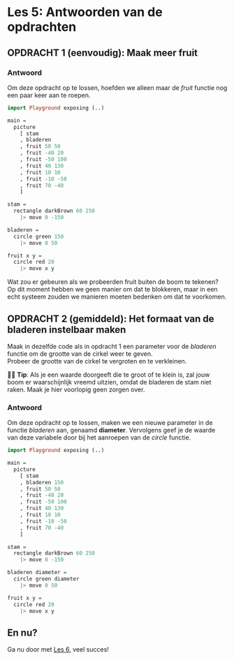 # Les 5: Antwoorden van de opdrachten

## OPDRACHT 1 (eenvoudig): Maak meer fruit

### Antwoord

Om deze opdracht op te lossen, hoefden we alleen maar de *fruit* functie nog een paar keer aan te roepen.  

```haskell
import Playground exposing (..)

main =
  picture
    [ stam
    , bladeren
    , fruit 50 50
    , fruit -40 20
    , fruit -50 100
    , fruit 40 130
    , fruit 10 10
    , fruit -10 -50
    , fruit 70 -40
    ]

stam =
  rectangle darkBrown 60 250
    |> move 0 -150

bladeren =
  circle green 150
    |> move 0 50

fruit x y =
  circle red 20
    |> move x y
```

Wat zou er gebeuren als we probeerden fruit buiten de boom 
te tekenen? Op dit moment hebben we geen
manier om dat te blokkeren, maar in een echt systeem zouden we manieren moeten bedenken om dat te voorkomen.

## OPDRACHT 2 (gemiddeld): Het formaat van de bladeren instelbaar maken


Maak in dezelfde code als in opdracht 1 
een parameter voor de *bladeren* functie
om de grootte van de cirkel weer te geven.  
Probeer de grootte van de cirkel te vergroten en te verkleinen.   

👩‍🏫 __Tip__: Als je een waarde doorgeeft die te groot of te klein is, zal jouw boom er waarschijnlijk vreemd uitzien, omdat de bladeren de stam niet raken. Maak je hier voorlopig geen zorgen over.

### Antwoord

Om deze opdracht op te lossen, maken we een nieuwe parameter in de functie *bladeren* aan, genaamd **diameter**. Vervolgens geef je de waarde van deze variabele door bij het aanroepen van de *circle* functie.



```haskell
import Playground exposing (..)

main =
  picture
    [ stam
    , bladeren 150
    , fruit 50 50
    , fruit -40 20
    , fruit -50 100
    , fruit 40 130
    , fruit 10 10
    , fruit -10 -50
    , fruit 70 -40
    ]

stam =
  rectangle darkBrown 60 250
    |> move 0 -150

bladeren diameter =
  circle green diameter
    |> move 0 50

fruit x y =
  circle red 20
    |> move x y
```

## En nu?

Ga nu door met [Les 6](les_6.html), veel succes!
